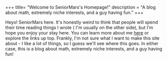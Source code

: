 +++
title= "Welcome to SeniorMars's Homepage!"
description = "A blog about math, extremely niche interests, and a guy having fun."
+++

Heyo! SeniorMars here. It's honestly weird to think that people will spend their time reading things I wrote ( I'm usually on the other side), but I'm hope you enjoy your stay here. You can learn more about me [here](/about) or explore the links up top. Frankly, I'm not sure what I want to make this site about - I like a lot of things, so I guess we'll see where this goes. In either case, this is a blog about math, extremely niche interests, and a guy having fun!

